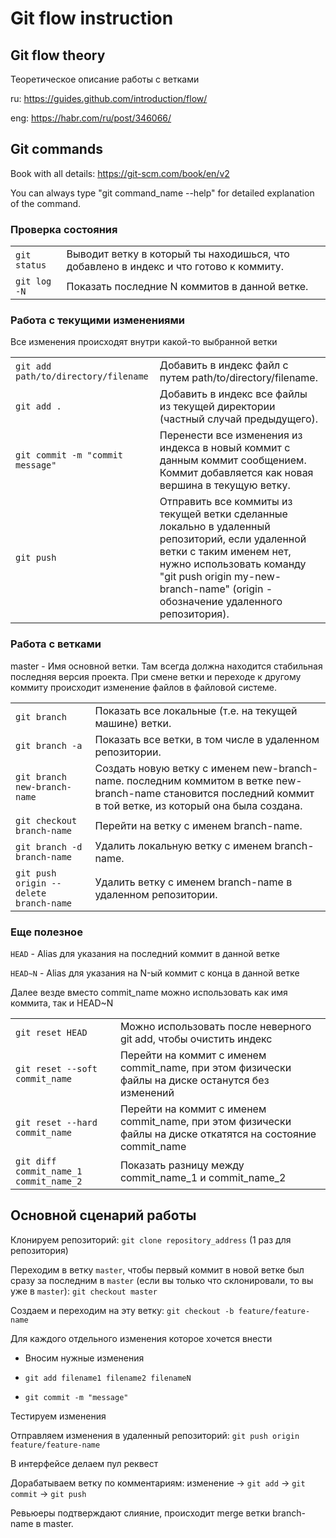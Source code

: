 # Git flow instruction
## Git flow theory
Теоретическое описание работы с ветками

ru: https://guides.github.com/introduction/flow/

eng: https://habr.com/ru/post/346066/

## Git commands
Book with all details: https://git-scm.com/book/en/v2

You can always type "git command_name --help" for detailed explanation of the command.


### Проверка состояния
|   |   |
| - | - |
| `git status` | Выводит ветку в который ты находишься, что добавлено в индекс и что готово к коммиту. |
| `git log -N` | Показать последние N коммитов в данной ветке. |

### Работа с текущими изменениями
Все изменения происходят внутри какой-то выбранной ветки

|   |   |
| - | - |
|`git add path/to/directory/filename` | Добавить в индекс файл с путем path/to/directory/filename.|
|`git add .` | Добавить в индекс все файлы из текущей директории (частный случай предыдущего).|
|`git commit -m "commit message"` | Перенести все изменения из индекса в новый коммит с данным коммит сообщением. Коммит добавляется как новая вершина в текущую ветку.|
|`git push` | Отправить все коммиты из текущей ветки сделанные локально в удаленный репозиторий, если удаленной ветки с таким именем нет, нужно использовать команду "git push origin my-new-branch-name" (origin - обозначение удаленного репозитория).|

### Работа с ветками
master - Имя основной ветки. Там всегда должна находится стабильная последняя версия проекта.
При смене ветки и переходе к другому коммиту происходит изменение файлов в файловой системе.

|   |   |
| - | - |
|`git branch` | Показать все локальные (т.е. на текущей машине) ветки.|
|`git branch -a`  | Показать все ветки, в том числе в удаленном репозитории.|
|`git branch new-branch-name` | Создать новую ветку с именем new-branch-name. последним коммитом в ветке new-branch-name  становится последний коммит в той ветке, из который она была создана.|
|`git checkout branch-name` | Перейти на ветку с именем branch-name.|
|`git branch -d branch-name` | Удалить локальную ветку с именем branch-name.|
|`git push origin --delete branch-name` | Удалить ветку с именем branch-name в удаленном репозитории.|

### Еще полезное

`HEAD` - Alias для указания на последний коммит в данной ветке

`HEAD~N` - Alias для указания на N-ый коммит с конца в данной ветке

Далее везде вместо commit_name можно использовать как имя коммита, так и HEAD~N

|   |   |
| - | - |
|`git reset HEAD` | Можно использовать после неверного git add, чтобы очистить индекс|
|`git reset --soft commit_name` | Перейти на коммит с именем commit_name, при этом физически файлы на диске останутся без изменений|
|`git reset --hard commit_name` | Перейти на коммит с именем commit_name, при этом физически файлы на диске откатятся на состояние commit_name|
|`git diff commit_name_1 commit_name_2` | Показать разницу между commit_name_1 и commit_name_2|


## Основной сценарий работы
Клонируем репозиторий: `git clone repository_address` (1 раз для репозитория)

Переходим в ветку `master`, чтобы первый коммит в новой ветке был сразу за последним в `master` (если вы только что склонировали, то вы уже в `master`): `git checkout master`

Создаем и переходим на эту ветку: `git checkout -b feature/feature-name`

Для каждого отдельного изменения которое хочется внести

   - Вносим нужные изменения
   
   - `git add filename1 filename2 filenameN`
   
   - `git commit -m "message"`
   
Тестируем изменения

Отправляем изменения в удаленный репозиторий: `git push origin feature/feature-name`

В интерфейсе делаем пул реквест

Дорабатываем ветку по комментариям: изменение -> `git add` -> `git commit` -> `git push`

Ревьюеры подтверждают слияние, происходит merge ветки branch-name в master.
